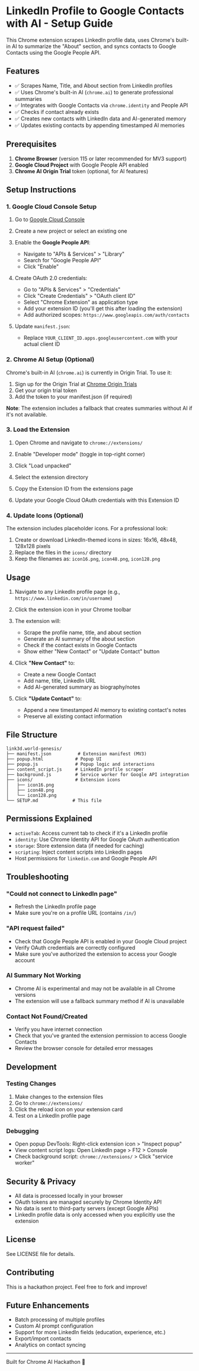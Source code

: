 # LinkedIn Profile to Google Contacts with AI - Setup Guide

This Chrome extension scrapes LinkedIn profile data, uses Chrome's built-in AI to summarize the "About" section, and syncs contacts to Google Contacts using the Google People API.

## Features

- ✅ Scrapes Name, Title, and About section from LinkedIn profiles
- ✅ Uses Chrome's built-in AI (`chrome.ai`) to generate professional summaries
- ✅ Integrates with Google Contacts via `chrome.identity` and People API
- ✅ Checks if contact already exists
- ✅ Creates new contacts with LinkedIn data and AI-generated memory
- ✅ Updates existing contacts by appending timestamped AI memories

## Prerequisites

1. **Chrome Browser** (version 115 or later recommended for MV3 support)
2. **Google Cloud Project** with Google People API enabled
3. **Chrome AI Origin Trial** token (optional, for AI features)

## Setup Instructions

### 1. Google Cloud Console Setup

1. Go to [Google Cloud Console](https://console.cloud.google.com/)
2. Create a new project or select an existing one
3. Enable the **Google People API**:
   - Navigate to "APIs & Services" > "Library"
   - Search for "Google People API"
   - Click "Enable"

4. Create OAuth 2.0 credentials:
   - Go to "APIs & Services" > "Credentials"
   - Click "Create Credentials" > "OAuth client ID"
   - Select "Chrome Extension" as application type
   - Add your extension ID (you'll get this after loading the extension)
   - Add authorized scopes: `https://www.googleapis.com/auth/contacts`

5. Update `manifest.json`:
   - Replace `YOUR_CLIENT_ID.apps.googleusercontent.com` with your actual client ID

### 2. Chrome AI Setup (Optional)

Chrome's built-in AI (`chrome.ai`) is currently in Origin Trial. To use it:

1. Sign up for the Origin Trial at [Chrome Origin Trials](https://developer.chrome.com/origintrials/)
2. Get your origin trial token
3. Add the token to your manifest.json (if required)

**Note**: The extension includes a fallback that creates summaries without AI if it's not available.

### 3. Load the Extension

1. Open Chrome and navigate to `chrome://extensions/`
2. Enable "Developer mode" (toggle in top-right corner)
3. Click "Load unpacked"
4. Select the extension directory

5. Copy the Extension ID from the extensions page
6. Update your Google Cloud OAuth credentials with this Extension ID

### 4. Update Icons (Optional)

The extension includes placeholder icons. For a professional look:

1. Create or download LinkedIn-themed icons in sizes: 16x16, 48x48, 128x128 pixels
2. Replace the files in the `icons/` directory
3. Keep the filenames as: `icon16.png`, `icon48.png`, `icon128.png`

## Usage

1. Navigate to any LinkedIn profile page (e.g., `https://www.linkedin.com/in/username`)
2. Click the extension icon in your Chrome toolbar
3. The extension will:
   - Scrape the profile name, title, and about section
   - Generate an AI summary of the about section
   - Check if the contact exists in Google Contacts
   - Show either "New Contact" or "Update Contact" button

4. Click **"New Contact"** to:
   - Create a new Google Contact
   - Add name, title, LinkedIn URL
   - Add AI-generated summary as biography/notes

5. Click **"Update Contact"** to:
   - Append a new timestamped AI memory to existing contact's notes
   - Preserve all existing contact information

## File Structure

```
link3d.world-genesis/
├── manifest.json          # Extension manifest (MV3)
├── popup.html            # Popup UI
├── popup.js              # Popup logic and interactions
├── content_script.js     # LinkedIn profile scraper
├── background.js         # Service worker for Google API integration
├── icons/                # Extension icons
│   ├── icon16.png
│   ├── icon48.png
│   └── icon128.png
└── SETUP.md             # This file
```

## Permissions Explained

- `activeTab`: Access current tab to check if it's a LinkedIn profile
- `identity`: Use Chrome Identity API for Google OAuth authentication
- `storage`: Store extension data (if needed for caching)
- `scripting`: Inject content scripts into LinkedIn pages
- Host permissions for `linkedin.com` and Google People API

## Troubleshooting

### "Could not connect to LinkedIn page"
- Refresh the LinkedIn profile page
- Make sure you're on a profile URL (contains `/in/`)

### "API request failed"
- Check that Google People API is enabled in your Google Cloud project
- Verify OAuth credentials are correctly configured
- Make sure you've authorized the extension to access your Google account

### AI Summary Not Working
- Chrome AI is experimental and may not be available in all Chrome versions
- The extension will use a fallback summary method if AI is unavailable

### Contact Not Found/Created
- Verify you have internet connection
- Check that you've granted the extension permission to access Google Contacts
- Review the browser console for detailed error messages

## Development

### Testing Changes

1. Make changes to the extension files
2. Go to `chrome://extensions/`
3. Click the reload icon on your extension card
4. Test on a LinkedIn profile page

### Debugging

- Open popup DevTools: Right-click extension icon > "Inspect popup"
- View content script logs: Open LinkedIn page > F12 > Console
- Check background script: `chrome://extensions/` > Click "service worker"

## Security & Privacy

- All data is processed locally in your browser
- OAuth tokens are managed securely by Chrome Identity API
- No data is sent to third-party servers (except Google APIs)
- LinkedIn profile data is only accessed when you explicitly use the extension

## License

See LICENSE file for details.

## Contributing

This is a hackathon project. Feel free to fork and improve!

## Future Enhancements

- Batch processing of multiple profiles
- Custom AI prompt configuration
- Support for more LinkedIn fields (education, experience, etc.)
- Export/import contacts
- Analytics on contact syncing

---

Built for Chrome AI Hackathon 🚀
